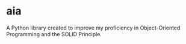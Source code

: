 # aia
A Python library created to improve my proficiency in Object-Oriented Programming and the SOLID Principle.

